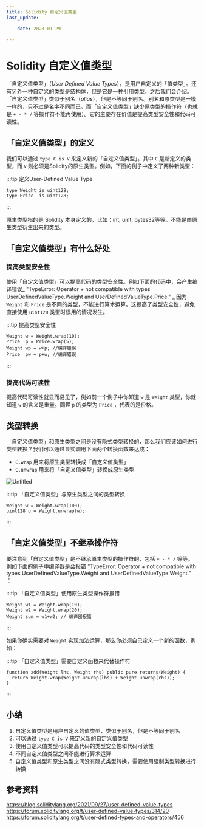 ```yaml
---
title: Solidity 自定义值类型
last_update:

    date: 2023-01-29

---
```


# Solidity 自定义值类型

「自定义值类型」（*User Defined Value Types*），是用户自定义的「值类型」。还有另外一种自定义的类型是[结构体](struct)，但是它是一种引用类型，之后我们会介绍。「自定义值类型」类似于别名（*alias*），但是不等同于别名。别名和原类型是一模一样的，只不过是名字不同而已。而「自定义值类型」缺少原类型的操作符（也就是 `+ - * /` 等操作符不能再使用）。它的主要存在价值是提高类型安全性和代码可读性。

## 「自定义值类型」的定义

我们可以通过 `type C is V` 来定义新的「自定义值类型」。其中 `C` 是新定义的类型，而 `V` 则必须是Solidity的原生类型。例如，下面的例子中定义了两种新类型：

:::tip 定义User-Defined Value Type

```solidity
type Weight is uint128;
type Price  is uint128;
```

:::

原生类型指的是 Solidity 本身定义的，比如：int, uint, bytes32等等。不能是由原生类型衍生出来的类型。

## 「自定义值类型」有什么好处

### 提高类型安全性

使用「自定义值类型」可以提高代码的类型安全性。例如下面的代码中，会产生编译错误_ "TypeError: Operator + not compatible with types UserDefinedValueType.Weight and UserDefinedValueType.Price." _ 因为 `Weight` 和 `Price` 是不同的类型，不能进行算术运算。这提高了类型安全性，避免直接使用 `uint128` 类型时误用的情况发生。

:::tip 提高类型安全性

```solidity
Weight w = Weight.wrap(10);
Price  p = Price.wrap(5);
Weight wp = w+p; //编译错误
Price  pw = p+w; //编译错误
```

:::

### 提高代码可读性

提高代码可读性就显而易见了，例如前一个例子中你知道 `w` 是 `Weight` 类型，你就知道 `w` 的含义是重量。同理 `p` 的类型为 `Price` ，代表的是价格。

## 类型转换

「自定义值类型」和原生类型之间是没有隐式类型转换的，那么我们应该如何进行类型转换？我们可以通过显式调用下面两个转换函数来达成：

* `C.wrap`    用来将原生类型转换成「自定义值类型」
* `C.unwrap` 用来将「自定义值类型」转换成原生类型

![Untitled](assets/user-defined-types/Untitled.png)

:::tip 「自定义值类型」与原生类型之间的类型转换

```solidity
Weight w = Weight.wrap(100);
uint128 u = Weight.unwrap(w);
```

:::

## 「自定义值类型」不继承操作符

要注意到「自定义值类型」是不继承原生类型的操作符的，包括 `+ - * /` 等等。例如下面的例子中编译器是会报错 "TypeError: Operator + not compatible with types UserDefinedValueType.Weight and UserDefinedValueType.Weight." ：

:::tip 「自定义值类型」使用原生类型操作符报错

```solidity
Weight w1 = Weight.wrap(10);
Weight w2 = Weight.wrap(20);
Weight sum = w1+w2; // 编译器报错
```

:::

如果你确实需要对 `Weight` 实现加法运算，那么你必须自己定义一个新的函数，例如：

:::tip 「自定义值类型」需要自定义函数来代替操作符

```solidity
function add(Weight lhs, Weight rhs) public pure returns(Weight) {
  return Weight.wrap(Weight.unwrap(lhs) + Weight.unwrap(rhs));
}
```

:::

## 小结

1. 自定义值类型是用户自定义的值类型，类似于别名，但是不等同于别名
2. 可以通过 `type C is V` 来定义新的自定义值类型
3. 使用自定义值类型可以提高代码的类型安全性和代码可读性
4. 不同自定义值类型之间不能进行算术运算
5. 自定义值类型和原生类型之间没有隐式类型转换，需要使用强制类型转换进行转换

## 参考资料

https://blog.soliditylang.org/2021/09/27/user-defined-value-types
https://forum.soliditylang.org/t/user-defined-value-types/314/20
https://forum.soliditylang.org/t/user-defined-types-and-operators/456

